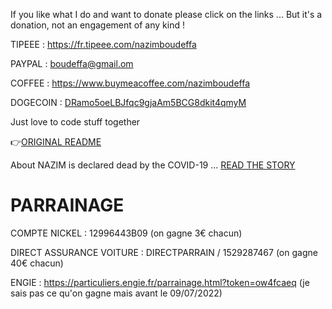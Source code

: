 If you like what I do and want to donate please click on the links ... But it's a donation, not an engagement of any kind !

TIPEEE : https://fr.tipeee.com/nazimboudeffa

PAYPAL : boudeffa@gmail.om

COFFEE : https://www.buymeacoffee.com/nazimboudeffa

DOGECOIN : [DRamo5oeLBJfqc9gjaAm5BCG8dkit4qmyM](https://dogechain.info/address/DRamo5oeLBJfqc9gjaAm5BCG8dkit4qmyM)

Just love to code stuff together

👉[ORIGINAL README](https://github.com/nazimboudeffa/nazimboudeffa/blob/main/README-more.md)

About NAZIM is declared dead by the COVID-19 ... [READ THE STORY](https://nazimboudeffa.livejournal.com/tag/covid)

# PARRAINAGE 

COMPTE NICKEL : 12996443B09 (on gagne 3€ chacun)

DIRECT ASSURANCE VOITURE : DIRECTPARRAIN / 1529287467 (on gagne 40€ chacun)

ENGIE : https://particuliers.engie.fr/parrainage.html?token=ow4fcaeq (je sais pas ce qu'on gagne mais avant le 09/07/2022)
